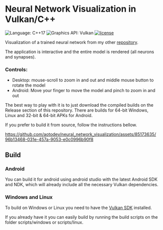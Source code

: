 # Neural Network Visualization in Vulkan/C++

![Language: C++17](https://img.shields.io/badge/Language-C%2B%2B17-blue)
![Graphics API: Vulkan](https://img.shields.io/badge/Graphics%20API-Vulkan-A41D21)
[![license](https://img.shields.io/badge/license-MIT-green.svg)](https://git.stabletec.com/utilities/vksbc/blob/master/LICENSE)


Visualization of a trained neural network from my other [repository](https://github.com/aotodev/artificial_neural_networks).

The application is interactive and the entire model is rendered (all neurons and synapses).

### Controls:
- Desktop: mouse-scroll to zoom in and out and middle mouse button to rotate the model
- Android: Move your finger to move the model and pinch to zoom in and out

The best way to play with it is to just download the compiled builds on the Release section of this repository. There are builds for 64-bit Windows, Linux and 32-bit & 64-bit APKs for Android.

If you prefer to build it from source, follow the instructions bellow.


https://github.com/aotodev/neural_network_visualization/assets/85173635/96b13468-031e-457a-9053-e0c0996b90f8


## Build
### Android
You can build it for android using android studio with the latest Android SDK and NDK, which will already include all the necessary Vulkan dependencies.

### Windows and Linux
To build on Windows or Linux you need to have the [Vulkan SDK](https://www.lunarg.com/vulkan-sdk) installed.

If you already have it you can easily build by running the build scripts on the folder scripts/windows or scripts/linux.
